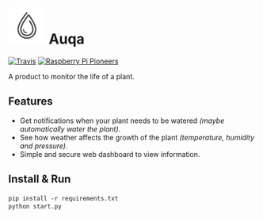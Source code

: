 # <img src="assets/img/logo-square-black.png" height=75px> Auqa

[![Travis](https://img.shields.io/travis/malvern-code-club/auqa.svg?style=flat-square)](https://travis-ci.org/malvern-code-club/auqa) [![Raspberry Pi Pioneers](https://img.shields.io/badge/made%20for-Raspberry%20Pi%20Pioneers-red.svg?style=flat-square)](https://www.raspberrypi.org/pioneers/)

A product to monitor the life of a plant.

## Features

* Get notifications when your plant needs to be watered *(maybe automatically water the plant)*.
* See how weather affects the growth of the plant *(temperature, humidity and pressure)*.
* Simple and secure web dashboard to view information.

## Install & Run

```
pip install -r requirements.txt
python start.py
```
